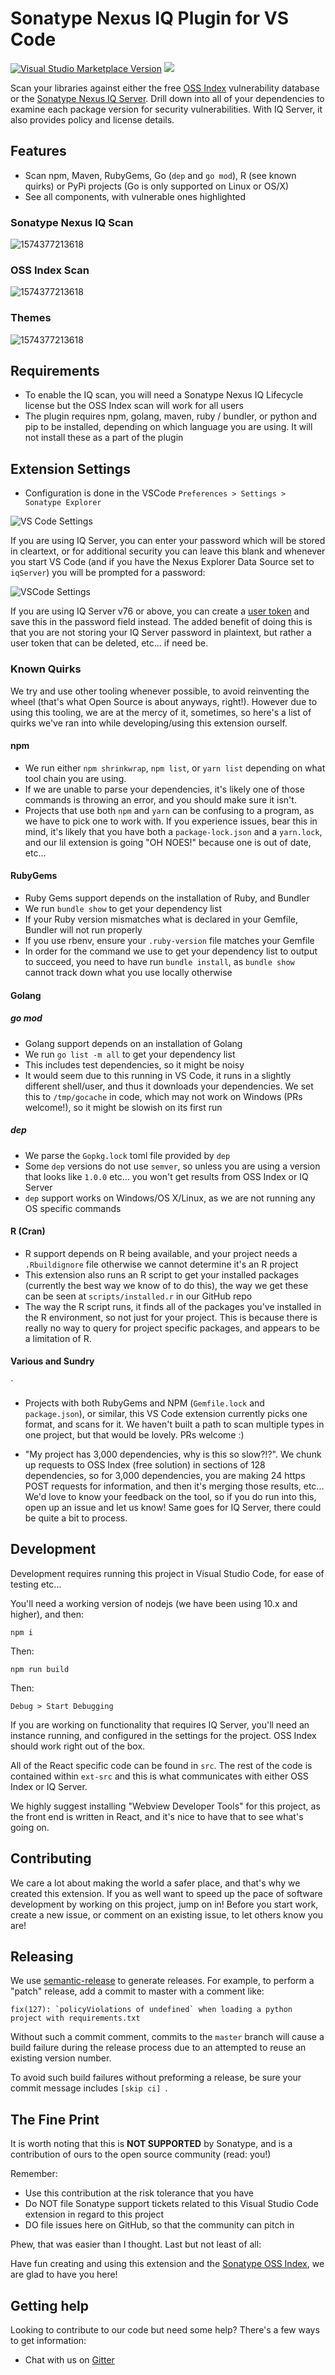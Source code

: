 # Sonatype Nexus IQ Plugin for VS Code

[![Visual Studio Marketplace Version](https://img.shields.io/visual-studio-marketplace/v/sonatypecommunity.vscode-iq-plugin?color=blue&label=VS%20Marketplace&logo=visual-studio-code&style=flat-square)](https://marketplace.visualstudio.com/items?itemName=SonatypeCommunity.vscode-iq-plugin)
<a href="https://circleci.com/gh/sonatype-nexus-community/vscode-iq-plugin"><img src="https://circleci.com/gh/sonatype-nexus-community/vscode-iq-plugin.svg?style=shield" /></a>

Scan your libraries against either the free [OSS Index](https://ossindex.sonatype.org/) vulnerability database or the [Sonatype Nexus IQ Server](https://www.sonatype.com/nexus-iq-server). Drill down into all of your dependencies to examine each package version for security vulnerabilities. With IQ Server, it also provides policy and license details.[](https://github.com/sonatype-nexus-community/vscode-iq-plugin)

## Features

- Scan npm, Maven, RubyGems, Go (`dep` and `go mod`), R (see known quirks) or PyPi projects (Go is only supported on Linux or OS/X)
- See all components, with vulnerable ones highlighted

### Sonatype Nexus IQ Scan

![1574377213618](media/iq-animated-scan.gif)

### OSS Index Scan

![1574377213618](media/ossindex-animated-scan.gif)

### Themes

![1574377213618](media/animated-themes.gif)

## Requirements

- To enable the IQ scan, you will need a Sonatype Nexus IQ Lifecycle license but the OSS Index scan will work for all users
- The plugin requires npm, golang, maven, ruby / bundler, or python and pip to be installed, depending on which language you are using. It will not install these as a part of the plugin

## Extension Settings

- Configuration is done in the VSCode `Preferences > Settings > Sonatype Explorer`

![VS Code Settings](media/animated-settings.gif)

If you are using IQ Server, you can enter your password which will be stored in cleartext, or for additional security you can leave this blank and whenever you start VS Code (and if you have the Nexus Explorer Data Source set to `iqServer`) you will be prompted for a password:

![VSCode Settings](media/iqserver-passwordprompt-dark.png)

If you are using IQ Server v76 or above, you can create a [user token](https://help.sonatype.com/iqserver/automating/rest-apis/user-token-rest-api---v2) and save this in the password field instead. The added benefit of doing this is that you are not storing your IQ Server password in plaintext, but rather a user token that can be deleted, etc... if need be.

### Known Quirks

We try and use other tooling whenever possible, to avoid reinventing the wheel (that's what Open Source is about anyways, right!). However due to using this tooling, we are at the mercy of it, sometimes, so here's a list of quirks we've ran into while developing/using this extension ourself.

#### npm

- We run either `npm shrinkwrap`, `npm list`, or `yarn list` depending on what tool chain you are using.
- If we are unable to parse your dependencies, it's likely one of those commands is throwing an error, and you should make sure it isn't.
- Projects that use both `npm` and `yarn` can be confusing to a program, as we have to pick one to work with. If you experience issues, bear this in mind, it's likely that you have both a `package-lock.json` and a `yarn.lock`, and our lil extension is going "OH NOES!" because one is out of date, etc...

#### RubyGems

- Ruby Gems support depends on the installation of Ruby, and Bundler
- We run `bundle show` to get your dependency list
- If your Ruby version mismatches what is declared in your Gemfile, Bundler will not run properly
- If you use rbenv, ensure your `.ruby-version` file matches your Gemfile
- In order for the command we use to get your dependency list to output to succeed, you need to have run `bundle install`, as `bundle show` cannot track down what you use locally otherwise

#### Golang

##### go mod

- Golang support depends on an installation of Golang
- We run `go list -m all` to get your dependency list
- This includes test dependencies, so it might be noisy
- It would seem due to this running in VS Code, it runs in a slightly different shell/user, and thus it downloads your dependencies. We set this to `/tmp/gocache` in code, which may not work on Windows (PRs welcome!), so it might be slowish on its first run

##### dep

- We parse the `Gopkg.lock` toml file provided by `dep`
- Some `dep` versions do not use `semver`, so unless you are using a version that looks like `1.0.0` etc... you won't get results from OSS Index or IQ Server
- `dep` support works on Windows/OS X/Linux, as we are not running any OS specific commands

#### R (Cran)

- R support depends on R being available, and your project needs a `.Rbuildignore` file otherwise we cannot determine it's an R project
- This extension also runs an R script to get your installed packages (currently the best way we know of to do this), the way we get these can be seen at `scripts/installed.r` in our GitHub repo
- The way the R script runs, it finds all of the packages you've installed in the R environment, so not just for your project. This is because there is really no way to query for project specific packages, and appears to be a limitation of R.

#### Various and Sundry
`
- Projects with both RubyGems and NPM (`Gemfile.lock` and `package.json`), or similar, this VS Code extension currently picks one format, and scans for it. We haven't built a path to scan multiple types in one project, but that would be lovely. PRs welcome :)

- "My project has 3,000 dependencies, why is this so slow?!?". We chunk up requests to OSS Index (free solution) in sections of 128 dependencies, so for 3,000 dependencies, you are making 24 https POST requests for information, and then it's merging those results, etc... We'd love to know your feedback on the tool, so if you do run into this, open up an issue and let us know! Same goes for IQ Server, there could be quite a bit to process.

## Development

Development requires running this project in Visual Studio Code, for ease of testing etc...

You'll need a working version of nodejs (we have been using 10.x and higher), and then:

```
npm i
```

Then:

```
npm run build
```

Then:

`Debug > Start Debugging`

If you are working on functionality that requires IQ Server, you'll need an instance running, and configured in the settings for the project. OSS Index should work right out of the box.

All of the React specific code can be found in `src`. The rest of the code is contained within `ext-src` and this is what communicates with either OSS Index or IQ Server.

We highly suggest installing "Webview Developer Tools" for this project, as the front end is written in React, and it's nice to have that to see what's going on.

## Contributing

We care a lot about making the world a safer place, and that's why we created this extension. If you as well want to speed up the pace of software development by working on this project, jump on in! Before you start work, create a new issue, or comment on an existing issue, to let others know you are!

## Releasing

We use [semantic-release](https://github.com/semantic-release/semantic-release) to generate releases. For example,
to perform a "patch" release, add a commit to master with a comment like:

```
fix(127): `policyViolations of undefined` when loading a python project with requirements.txt
```

Without such a commit comment, commits to the `master` branch will cause a build failure during the release
process due to an attempted to reuse an existing version number.

To avoid such build failures without preforming a release, be sure your commit message includes `[skip ci] `.

## The Fine Print

It is worth noting that this is **NOT SUPPORTED** by Sonatype, and is a contribution of ours
to the open source community (read: you!)

Remember:

- Use this contribution at the risk tolerance that you have
- Do NOT file Sonatype support tickets related to this Visual Studio Code extension in regard to this project
- DO file issues here on GitHub, so that the community can pitch in

Phew, that was easier than I thought. Last but not least of all:

Have fun creating and using this extension and the [Sonatype OSS Index](https://ossindex.sonatype.org/), we are glad to have you here!

## Getting help

Looking to contribute to our code but need some help? There's a few ways to get information:

- Chat with us on [Gitter](https://gitter.im/sonatype/nexus-developers)
